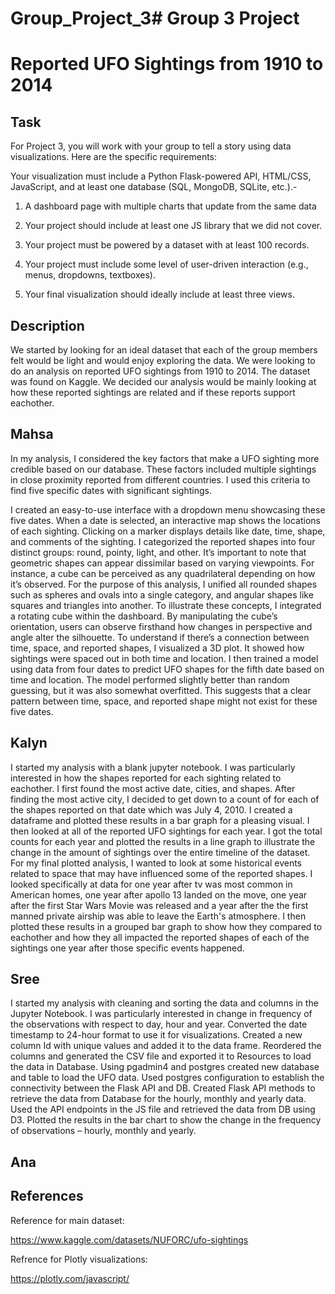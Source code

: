 # Group_Project_3# Group 3 Project

# Reported UFO Sightings from 1910 to 2014

## Task

For Project 3, you will work with your group to tell a story using data visualizations. Here are the specific requirements:

Your visualization must include a Python Flask-powered API, HTML/CSS, JavaScript, and at least one database (SQL, MongoDB, SQLite, etc.).-

1. A dashboard page with multiple charts that update from the same data

2. Your project should include at least one JS library that we did not cover.

3. Your project must be powered by a dataset with at least 100 records.

4. Your project must include some level of user-driven interaction (e.g., menus, dropdowns, textboxes).

5. Your final visualization should ideally include at least three views.

## Description

We started by looking for an ideal dataset that each of the group members felt would be light and would enjoy exploring the data. We were looking to do an analysis on reported UFO sightings from 1910 to 2014. The dataset was found on Kaggle. We decided our analysis would be mainly looking at how these reported sightings are related and if these reports support eachother. 

## Mahsa

In my analysis, I considered the key factors that make a UFO sighting more credible based on our database. These factors included multiple sightings in close proximity reported from different countries. I used this criteria to find five specific dates with significant sightings.

I created an easy-to-use interface with a dropdown menu showcasing these five dates. When a date is selected, an interactive map shows the locations of each sighting. Clicking on a marker displays details like date, time, shape, and comments of the sighting.
I categorized the reported shapes into four distinct groups: round, pointy, light, and other. It’s important to note that geometric shapes can appear dissimilar based on varying viewpoints. For instance, a cube can be perceived as any quadrilateral depending on how it’s observed. For the purpose of this analysis, I unified all rounded shapes such as spheres and ovals into a single category, and angular shapes like squares and triangles into another. To illustrate these concepts, I integrated a rotating cube within the dashboard. By manipulating the cube’s orientation, users can observe firsthand how changes in perspective and angle alter the silhouette.
To understand if there’s a connection between time, space, and reported shapes, I visualized a 3D plot. It showed how sightings were spaced out in both time and location. I then trained a model using data from four dates to predict UFO shapes for the fifth date based on time and location. The model performed slightly better than random guessing, but it was also somewhat overfitted. This suggests that a clear pattern between time, space, and reported shape might not exist for these five dates.

## Kalyn

I started my analysis with a blank jupyter notebook. I was particularly interested in how the shapes reported for each sighting related to eachother. I first found the most active date, cities, and shapes. After finding the most active city, I decided to get down to a count of for each of the shapes reported on that date which was July 4, 2010. I created a dataframe and plotted these results in a bar graph for a pleasing visual. I then looked at all of the reported UFO sightings for each year. I got the total counts for each year and plotted the results in a line graph to illustrate the change in the amount of sightings over the entire timeline of the dataset. For my final plotted analysis, I wanted to look at some historical events related to space that may have influenced some of the reported shapes. I looked specifically at data for one year after tv was most common in American homes, one year after apollo 13 landed on the move, one year after the first Star Wars Movie was released and a year after the the first manned private airship was able to leave the Earth's atmosphere. I then plotted these results in a grouped bar graph to show how they compared to eachother and how they all impacted the reported shapes of each of the sightings one year after those specific events happened.

## Sree

I started my analysis with cleaning and sorting the data and columns in the Jupyter Notebook. I was particularly interested in change in frequency of the observations with respect to day, hour and year. Converted the date timestamp to 24-hour format to use it for visualizations. Created a new column Id with unique values and added it to the data frame. Reordered the columns and generated the CSV file and exported it to Resources to load the data in Database. Using pgadmin4 and postgres created new database and table to load the UFO data. Used postgres configuration to establish the connectivity between the Flask API and DB. Created Flask API methods to retrieve the data from Database for the hourly, monthly and yearly data. Used the API endpoints in the JS file and retrieved the data from DB using D3. Plotted the results in the bar chart to show the change in the frequency of observations – hourly, monthly and yearly.

## Ana










## References

Reference for main dataset:

https://www.kaggle.com/datasets/NUFORC/ufo-sightings 

Refrence for Plotly visualizations:

https://plotly.com/javascript/
